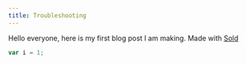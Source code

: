 ```yaml
---
title: Troubleshooting
---
```


Hello everyone, here is my first blog post I am making. Made with [Sold](https://github.com/KingPixil/sold)

```js
var i = 1;
```